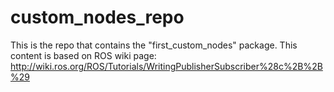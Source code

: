 # custom_nodes_repo
This is the repo that contains the "first_custom_nodes" package. This content is based on ROS wiki page: http://wiki.ros.org/ROS/Tutorials/WritingPublisherSubscriber%28c%2B%2B%29


